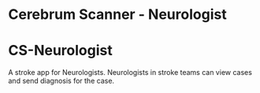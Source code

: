 # Cerebrum Scanner - Neurologist
# CS-Neurologist
A stroke app for Neurologists.
Neurologists in stroke teams can view cases and send diagnosis for the case.
